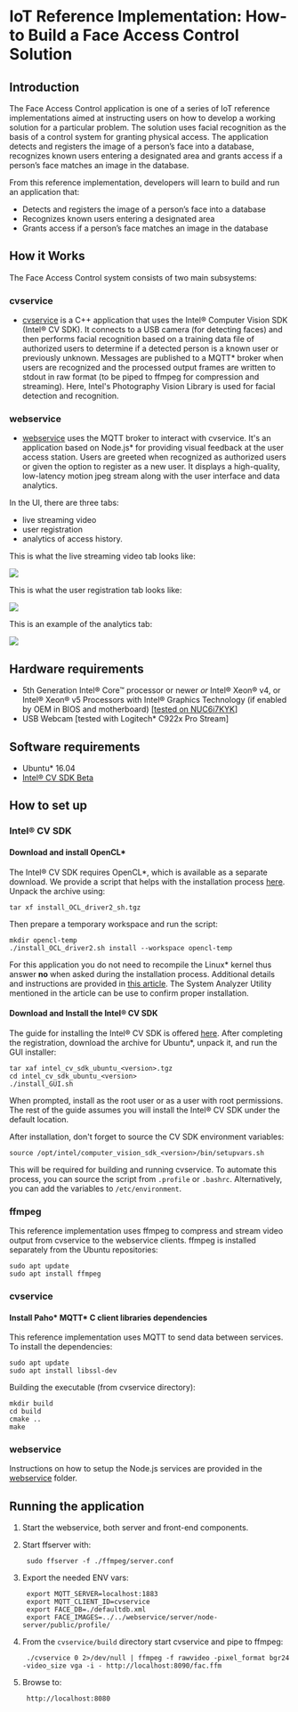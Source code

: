# IoT Reference Implementation: How-to Build a Face Access Control Solution

## Introduction

The Face Access Control application is one of a series of IoT reference implementations aimed at instructing users on how to
develop a working solution for a particular problem. The solution uses facial recognition as the basis of a control system
for granting physical access. The application detects and registers the image of a person’s face into a database, recognizes
known users entering a designated area and grants access if a person’s face matches an image in the database.

From this reference implementation, developers will learn to build and run an application that:
 * Detects and registers the image of a person’s face into a database
 * Recognizes known users entering a designated area
 * Grants access if a person’s face matches an image in the database

## How it Works

The Face Access Control system consists of two main subsystems:

### cvservice
 * [cvservice](./cvservice) is a C++ application that uses the Intel® Computer Vision SDK (Intel® CV SDK). It connects to a
   USB camera (for detecting faces) and then performs facial recognition based on a training data file of authorized users to
   determine if a detected person is a known user or previously unknown. Messages are published to a MQTT\* broker when users
   are recognized and the processed output frames are written to stdout in raw format (to be piped to ffmpeg for compression
   and streaming). Here, Intel's Photography Vision Library is used for facial detection and recognition.

### webservice
 * [webservice](./webservice) uses the MQTT broker to interact with cvservice. It's an application based on Node.js\* for
   providing visual feedback at the user access station. Users are greeted when recognized as authorized users or given the
   option to register as a new user. It displays a high-quality, low-latency motion jpeg stream along with the user interface
   and data analytics.

In the UI, there are three tabs:
 * live streaming video
 * user registration
 * analytics of access history.

This is what the live streaming video tab looks like:

![](./images/face-recognize.png)

This is what the user registration tab looks like:

![](./images/john-doe-directory.jpg)

This is an example of the analytics tab:

![](./images/analytics-screenshot.jpg)

## Hardware requirements

 * 5th Generation Intel® Core™ processor or newer *or* Intel® Xeon® v4, or Intel® Xeon® v5 Processors with Intel® Graphics Technology (if enabled by OEM in BIOS and motherboard)
[[tested on NUC6i7KYK](https://www.intel.com/content/www/us/en/products/boards-kits/nuc/kits/nuc6i7kyk.html)]
 * USB Webcam [tested with Logitech\* C922x Pro Stream]

## Software requirements

 * Ubuntu\* 16.04
 * [Intel® CV SDK Beta](https://software.intel.com/en-us/computer-vision-sdk)

## How to set up

### Intel® CV SDK

#### Download and install OpenCL\*

The Intel® CV SDK requires OpenCL\*, which is available as a separate download. We provide a script that helps with
the installation process [here](https://software.intel.com/file/593325/download). Unpack the archive using:

    tar xf install_OCL_driver2_sh.tgz

Then prepare a temporary workspace and run the script:

    mkdir opencl-temp
    ./install_OCL_driver2.sh install --workspace opencl-temp

For this application you do not need to recompile the Linux\* kernel thus answer **no** when asked during the installation process.
Additional details and instructions are provided in [this article](https://software.intel.com/articles/sdk-for-opencl-gsg).
The System Analyzer Utility mentioned in the article can be use to confirm proper installation.

#### Download and Install the Intel® CV SDK

The guide for installing the Intel® CV SDK is offered [here](https://software.intel.com/en-us/cvsdk-quickstartguide-installing-intel-computer-vision-sdk).
After completing the registration, download the archive for Ubuntu\*, unpack it, and run the GUI installer:

    tar xaf intel_cv_sdk_ubuntu_<version>.tgz
    cd intel_cv_sdk_ubuntu_<version>
    ./install_GUI.sh

When prompted, install as the root user or as a user with root permissions. The rest of the guide assumes you will install the
Intel® CV SDK under the default location.

After installation, don't forget to source the CV SDK environment variables:

    source /opt/intel/computer_vision_sdk_<version>/bin/setupvars.sh

This will be required for building and running cvservice.
To automate this process, you can source the script from `.profile` or `.bashrc`. Alternatively, you can add the variables to
`/etc/environment`.

### ffmpeg

This reference implementation uses ffmpeg to compress and stream video output from cvservice to the webservice clients. ffmpeg
is installed separately from the Ubuntu repositories:

    sudo apt update
    sudo apt install ffmpeg

### cvservice

#### Install Paho\* MQTT\* C client libraries dependencies
This reference implementation uses MQTT to send data between services. To install the dependencies:

    sudo apt update
    sudo apt install libssl-dev

Building the executable (from cvservice directory):

    mkdir build
    cd build
    cmake ..
    make

### webservice

Instructions on how to setup the Node.js services are provided in the [webservice](./webservice) folder.

## Running the application

1. Start the webservice, both server and front-end components.

2. Start ffserver with:

        sudo ffserver -f ./ffmpeg/server.conf

3. Export the needed ENV vars:

        export MQTT_SERVER=localhost:1883
        export MQTT_CLIENT_ID=cvservice
        export FACE_DB=./defaultdb.xml
        export FACE_IMAGES=../../webservice/server/node-server/public/profile/

4. From the `cvservice/build` directory start cvservice and pipe to ffmpeg:

        ./cvservice 0 2>/dev/null | ffmpeg -f rawvideo -pixel_format bgr24 -video_size vga -i - http://localhost:8090/fac.ffm

5. Browse to:

        http://localhost:8080
